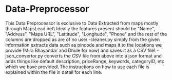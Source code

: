 # Data-Preprocessor 
This Data Preprocessor is exclusive to Data Extracted from maps mostly through MapsLead.net\ 
Ideally the features present should be "Name", "Address", "Maps URL", "Lattitude", "Longitude", "Phone" and the rest of the columns are dropped as are of no use\ 
-cleaner.py simply from the given information extracts data such as pincode and maps it to the locations we provide (Mira Bhayandar and Dhule for now) and saves it as a CSV file\ 
-json_convertor.py converts the CSV file from above into a json format and adds things like default description, priceRange, keywords, categoryID, etc which we have provided\ 
The instructions on how to use each file is explained within the file in detail for each line.
